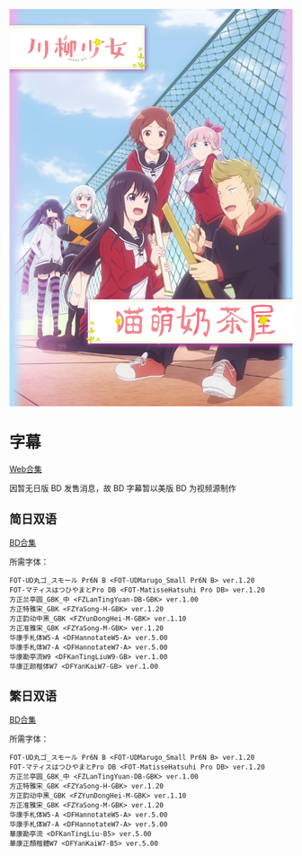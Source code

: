 ![](poster.png)

# 字幕

[Web合集](https://github.com/Nekomoekissaten-SUB/Nekomoekissaten-MIR-Subs/raw/master/Senryuu_Shoujo/Senryuu_Shoujo_Web.7z)

因暂无日版 BD 发售消息，故 BD 字幕暂以美版 BD 为视频源制作

## 简日双语

[BD合集](https://github.com/Nekomoekissaten-SUB/Nekomoekissaten-MIR-Subs/raw/master/Senryuu_Shoujo/Senryuu_Shoujo_BD_SC&JA.7z)

所需字体：
```
FOT-UD丸ゴ_スモール Pr6N B <FOT-UDMarugo_Small Pr6N B> ver.1.20
FOT-マティスはつひやまとPro DB <FOT-MatisseHatsuhi Pro DB> ver.1.20
方正兰亭圆_GBK_中 <FZLanTingYuan-DB-GBK> ver.1.00
方正特雅宋_GBK <FZYaSong-H-GBK> ver.1.20
方正韵动中黑_GBK <FZYunDongHei-M-GBK> ver.1.10
方正准雅宋_GBK <FZYaSong-M-GBK> ver.1.20
华康手札体W5-A <DFHannotateW5-A> ver.5.00
华康手札体W7-A <DFHannotateW7-A> ver.5.00
华康勘亭流W9 <DFKanTingLiuW9-GB> ver.1.00
华康正颜楷体W7 <DFYanKaiW7-GB> ver.1.00
```

## 繁日双语

[BD合集](https://github.com/Nekomoekissaten-SUB/Nekomoekissaten-MIR-Subs/raw/master/Senryuu_Shoujo/Senryuu_Shoujo_BD_TC&JA.7z)

所需字体：
```
FOT-UD丸ゴ_スモール Pr6N B <FOT-UDMarugo_Small Pr6N B> ver.1.20
FOT-マティスはつひやまとPro DB <FOT-MatisseHatsuhi Pro DB> ver.1.20
方正兰亭圆_GBK_中 <FZLanTingYuan-DB-GBK> ver.1.00
方正特雅宋_GBK <FZYaSong-H-GBK> ver.1.20
方正韵动中黑_GBK <FZYunDongHei-M-GBK> ver.1.10
方正准雅宋_GBK <FZYaSong-M-GBK> ver.1.20
华康手札体W5-A <DFHannotateW5-A> ver.5.00
华康手札体W7-A <DFHannotateW7-A> ver.5.00
華康勘亭流 <DFKanTingLiu-B5> ver.5.00
華康正顏楷體W7 <DFYanKaiW7-B5> ver.5.00
```